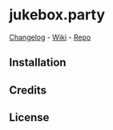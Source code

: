 # jukebox.party

[Changelog](./CHANGELOG.md) - 
[Wiki](./docs/wiki.md) - 
[Repo](https://github.com/mobile-friends/jukebox-party)

## Installation

## Credits

## License
